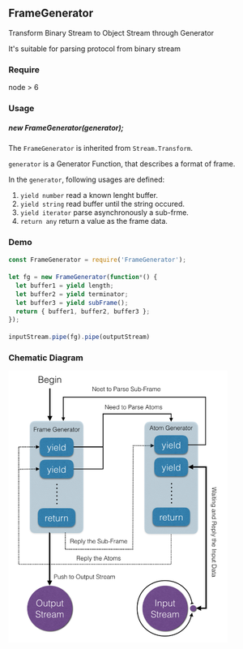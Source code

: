 ## FrameGenerator

Transform Binary Stream to Object Stream through Generator

It's suitable for parsing protocol from binary stream

### Require

node > 6

### Usage

##### new FrameGenerator(generator);

The `FrameGenerator` is inherited from `Stream.Transform`.

`generator` is a Generator Function, that describes a format of frame.

In the `generator`, following usages are defined:

1. `yield number` read a known lenght buffer.
2. `yield string` read buffer until the string occured.
3. `yield iterator` parse asynchronously a sub-frme.
4. `return any` return a value as the frame data.

### Demo

```js
const FrameGenerator = require('FrameGenerator');

let fg = new FrameGenerator(function*() {
  let buffer1 = yield length;
  let buffer2 = yield terminator;
  let buffer3 = yield subFrame();
  return { buffer1, buffer2, buffer3 };
});

inputStream.pipe(fg).pipe(outputStream)
```

### Chematic Diagram

<img src="chematic-diagram.png" width="432" />
